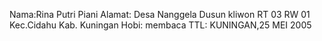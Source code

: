 Nama:Rina Putri Piani 
Alamat: Desa Nanggela 
       Dusun kliwon 
       RT 03 RW 01 
       Kec.Cidahu 
       Kab. Kuningan 
Hobi: membaca 
TTL: KUNINGAN,25 MEI 2005
